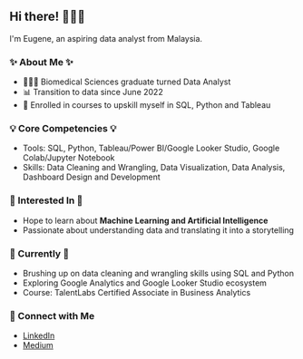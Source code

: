 ## Hi there! 🙋🏻‍♂️

I'm Eugene, an aspiring data analyst from Malaysia. 

### ✨ About Me ✨
- 👨🏼‍🔬 Biomedical Sciences graduate turned Data Analyst
- 📊 Transition to data since June 2022
- 📝 Enrolled in courses to upskill myself in SQL, Python and Tableau

### 💡 Core Competencies 💡
- Tools: SQL, Python, Tableau/Power BI/Google Looker Studio, Google Colab/Jupyter Notebook
- Skills: Data Cleaning and Wrangling, Data Visualization, Data Analysis, Dashboard Design and Development

### 🧩 Interested In 🧩
- Hope to learn about **Machine Learning and Artificial Intelligence** 
- Passionate about understanding data and translating it into a storytelling

### 🌱 Currently 🌱
- Brushing up on data cleaning and wrangling skills using SQL and Python
- Exploring Google Analytics and Google Looker Studio ecosystem 
- Course: TalentLabs Certified Associate in Business Analytics

### 🤝 Connect with Me
- [LinkedIn](https://www.linkedin.com/in/eugenechua8/)
- [Medium](https://medium.com/@eugenechua88)

<!---
EugeneChua128/EugeneChua128 is a ✨ special ✨ repository because its `README.md` (this file) appears on your GitHub profile.
You can click the Preview link to take a look at your changes.
--->

